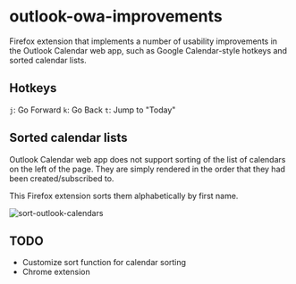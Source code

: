 # outlook-owa-improvements

Firefox extension that implements a number of usability improvements in the Outlook Calendar web app, such as Google Calendar-style hotkeys and sorted calendar lists.

## Hotkeys

`j`: Go Forward
`k`: Go Back
`t`: Jump to "Today"

## Sorted calendar lists

Outlook Calendar web app does not support sorting of the list of calendars on the left of the page. They are simply rendered in the order that they had been created/subscribed to.

This Firefox extension sorts them alphabetically by first name.

![sort-outlook-calendars](https://user-images.githubusercontent.com/318214/113756892-cb187200-96c6-11eb-9a8a-8b183687a1ef.png)

## TODO

* Customize sort function for calendar sorting
* Chrome extension

